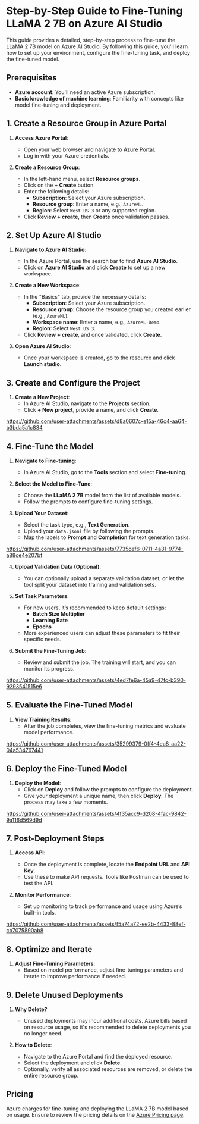 # Step-by-Step Guide to Fine-Tuning LLaMA 2 7B on Azure AI Studio

This guide provides a detailed, step-by-step process to fine-tune the LLaMA 2 7B model on Azure AI Studio. By following this guide, you'll learn how to set up your environment, configure the fine-tuning task, and deploy the fine-tuned model.

## Prerequisites

- **Azure account**: You'll need an active Azure subscription.
- **Basic knowledge of machine learning**: Familiarity with concepts like model fine-tuning and deployment.

## 1. Create a Resource Group in Azure Portal

1. **Access Azure Portal**:
    - Open your web browser and navigate to [Azure Portal](https://portal.azure.com/).
    - Log in with your Azure credentials.

2. **Create a Resource Group**:
    - In the left-hand menu, select **Resource groups**.
    - Click on the **+ Create** button.
    - Enter the following details:
      - **Subscription**: Select your Azure subscription.
      - **Resource group**: Enter a name, e.g., `AzureML`.
      - **Region**: Select `West US 3` or any supported region.
    - Click **Review + create**, then **Create** once validation passes.

## 2. Set Up Azure AI Studio

1. **Navigate to Azure AI Studio**:
    - In the Azure Portal, use the search bar to find **Azure AI Studio**.
    - Click on **Azure AI Studio** and click **Create** to set up a new workspace.

2. **Create a New Workspace**:
    - In the "Basics" tab, provide the necessary details:
      - **Subscription**: Select your Azure subscription.
      - **Resource group**: Choose the resource group you created earlier (e.g., `AzureML`).
      - **Workspace name**: Enter a name, e.g., `AzureML-Demo`.
      - **Region**: Select `West US 3`.
    - Click **Review + create**, and once validated, click **Create**.

3. **Open Azure AI Studio**:
    - Once your workspace is created, go to the resource and click **Launch studio**.

## 3. Create and Configure the Project

1. **Create a New Project**:
    - In Azure AI Studio, navigate to the **Projects** section.
    - Click **+ New project**, provide a name, and click **Create**.

https://github.com/user-attachments/assets/d8a0607c-e15a-46c4-aa64-b3bda5a1c834

## 4. Fine-Tune the Model

1. **Navigate to Fine-tuning**:
    - In Azure AI Studio, go to the **Tools** section and select **Fine-tuning**.

2. **Select the Model to Fine-Tune**:
    - Choose the **LLaMA 2 7B** model from the list of available models.
    - Follow the prompts to configure fine-tuning settings.

3. **Upload Your Dataset**:
    - Select the task type, e.g., **Text Generation**.
    - Upload your `data.jsonl` file by following the prompts.
    - Map the labels to **Prompt** and **Completion** for text generation tasks.

https://github.com/user-attachments/assets/7735cef6-0711-4a31-9774-a88ce4e207bf

4. **Upload Validation Data (Optional)**:
    - You can optionally upload a separate validation dataset, or let the tool split your dataset into training and validation sets.
      

5. **Set Task Parameters**:
    - For new users, it’s recommended to keep default settings:
        - **Batch Size Multiplier**
        - **Learning Rate**
        - **Epochs**
    - More experienced users can adjust these parameters to fit their specific needs.

6. **Submit the Fine-Tuning Job**:
    - Review and submit the job. The training will start, and you can monitor its progress.

https://github.com/user-attachments/assets/4ed7fe6a-45a9-47fc-b390-9293541515e6

## 5. Evaluate the Fine-Tuned Model

1. **View Training Results**:
    - After the job completes, view the fine-tuning metrics and evaluate model performance.

https://github.com/user-attachments/assets/35299379-0ff4-4ea8-aa22-04a534767441

## 6. Deploy the Fine-Tuned Model

1. **Deploy the Model**:
    - Click on **Deploy** and follow the prompts to configure the deployment.
    - Give your deployment a unique name, then click **Deploy**. The process may take a few moments.
  
https://github.com/user-attachments/assets/4f35acc9-d208-4fac-9842-9a116d569d9d

## 7. Post-Deployment Steps

1. **Access API**:
    - Once the deployment is complete, locate the **Endpoint URL** and **API Key**.
    - Use these to make API requests. Tools like Postman can be used to test the API.

2. **Monitor Performance**:
    - Set up monitoring to track performance and usage using Azure’s built-in tools.
      
https://github.com/user-attachments/assets/f5a74a72-ee2b-4433-88ef-cb7075890ab8

## 8. Optimize and Iterate

1. **Adjust Fine-Tuning Parameters**:
    - Based on model performance, adjust fine-tuning parameters and iterate to improve performance if needed.

## 9. Delete Unused Deployments

1. **Why Delete?**
    - Unused deployments may incur additional costs. Azure bills based on resource usage, so it's recommended to delete deployments you no longer need.

2. **How to Delete**:
    - Navigate to the Azure Portal and find the deployed resource.
    - Select the deployment and click **Delete**.
    - Optionally, verify all associated resources are removed, or delete the entire resource group.

## Pricing

Azure charges for fine-tuning and deploying the LLaMA 2 7B model based on usage. Ensure to review the pricing details on the [Azure Pricing page](https://azure.microsoft.com/en-us/pricing/).

